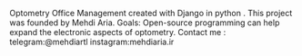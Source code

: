 Optometry Office Management created with Django in python .
This project was founded by Mehdi Aria.
Goals:
Open-source programming can help expand the electronic aspects of optometry.
Contact me :
telegram:@mehdiartl
instagram:mehdiaria.ir

